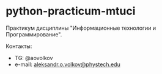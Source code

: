 # python-practicum-mtuci

Практикум дисциплины "Информационные технологии и Программирование".


Контакты:
- TG: @aovolkov
- e-mail: aleksandr.o.volkov@phystech.edu
